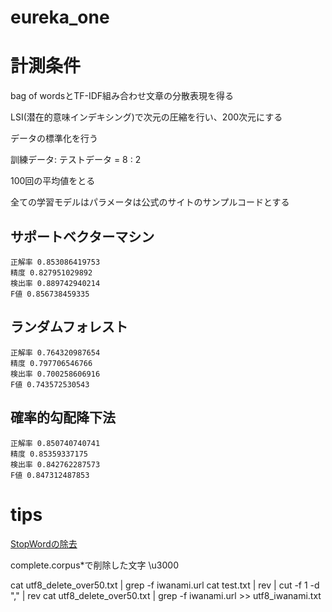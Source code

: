 # eureka_one

# 計測条件

bag of wordsとTF-IDF組み合わせ文章の分散表現を得る

LSI(潜在的意味インデキシング)で次元の圧縮を行い、200次元にする

データの標準化を行う

訓練データ: テストデータ = 8 : 2

100回の平均値をとる

全ての学習モデルはパラメータは公式のサイトのサンプルコードとする

## サポートベクターマシン
```
正解率 0.853086419753
精度 0.827951029892
検出率 0.889742940214
F値 0.856738459335
```

## ランダムフォレスト
```
正解率 0.764320987654
精度 0.797706546766
検出率 0.700258606916
F値 0.743572530543
```

## 確率的勾配降下法
```
正解率 0.850740740741
精度 0.85359337175
検出率 0.842762287573
F値 0.847312487853
```

# tips

[StopWordの除去](http://svn.sourceforge.jp/svnroot/slothlib/CSharp/Version1/SlothLib/NLP/Filter/StopWord/word/Japanese.txt)

complete.corpus*で削除した文字
\u3000

cat utf8_delete_over50.txt | grep -f iwanami.url
cat test.txt | rev | cut  -f 1 -d "," | rev
cat utf8_delete_over50.txt | grep -f iwanami.url >> utf8_iwanami.txt